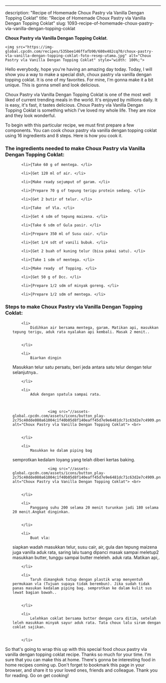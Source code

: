---
description: "Recipe of Homemade Choux Pastry vla Vanilla Dengan Topping Coklat"
title: "Recipe of Homemade Choux Pastry vla Vanilla Dengan Topping Coklat"
slug: 1093-recipe-of-homemade-choux-pastry-vla-vanilla-dengan-topping-coklat

<p>
	<strong>Choux Pastry vla Vanilla Dengan Topping Coklat</strong>. 
	
</p>
<p>
	
	<img src="https://img-global.cpcdn.com/recipes/535bee146ffafb90/680x482cq70/choux-pastry-vla-vanilla-dengan-topping-coklat-foto-resep-utama.jpg" alt="Choux Pastry vla Vanilla Dengan Topping Coklat" style="width: 100%;">
	
	
</p>
<p>
	Hello everybody, hope you're having an amazing day today. Today, I will show you a way to make a special dish, choux pastry vla vanilla dengan topping coklat. It is one of my favorites. For mine, I'm gonna make it a bit unique. This is gonna smell and look delicious.
</p>
	
<p>
	Choux Pastry vla Vanilla Dengan Topping Coklat is one of the most well liked of current trending meals in the world. It's enjoyed by millions daily. It is easy, it's fast, it tastes delicious. Choux Pastry vla Vanilla Dengan Topping Coklat is something which I've loved my whole life. They are nice and they look wonderful.
</p>
<p>
	
</p>

<p>
To begin with this particular recipe, we must first prepare a few components. You can cook choux pastry vla vanilla dengan topping coklat using 16 ingredients and 8 steps. Here is how you cook it.
</p>

<h3>The ingredients needed to make Choux Pastry vla Vanilla Dengan Topping Coklat:</h3>

<ol>
	
		<li>{Take 60 g of mentega. </li>
	
		<li>{Get 120 ml of air. </li>
	
		<li>{Make ready sejumput of garam. </li>
	
		<li>{Prepare 70 g of tepung terigu protein sedang. </li>
	
		<li>{Get 2 butir of telur. </li>
	
		<li>{Take  of Vla. </li>
	
		<li>{Get 4 sdm of tepung maizena. </li>
	
		<li>{Take 6 sdm of Gula pasir. </li>
	
		<li>{Prepare 350 ml of Susu cair. </li>
	
		<li>{Get 1/4 sdt of vanili bubuk. </li>
	
		<li>{Get 2 buah of kuning telur (bisa pakai satu). </li>
	
		<li>{Take 1 sdm of mentega. </li>
	
		<li>{Make ready  of Topping. </li>
	
		<li>{Get 50 g of Dcc. </li>
	
		<li>{Prepare 1/2 sdm of minyak goreng. </li>
	
		<li>{Prepare 1/2 sdm of mentega. </li>
	
</ol>
<p>
	
</p>

<h3>Steps to make Choux Pastry vla Vanilla Dengan Topping Coklat:</h3>

<ol>
	
		<li>
			Didihkan air bersama mentega, garam. Matikan api, masukkan tepung terigu, aduk rata nyalakan api kembali. Masak 2 menit..
			
			
		</li>
	
		<li>
			Biarkan dingin
Masukkan telur satu persatu, beri jeda antara satu telur dengan telur selanjutnya..
			
			
		</li>
	
		<li>
			Aduk dengan spatula sampai rata.
			
			
				
					<img src="//assets-global.cpcdn.com/assets/icons/button_play-2c75c40dde080a61004c1f40b05d8f140eaff45d7e9e6481dc71c63d2e7c4909.png" alt="Choux Pastry vla Vanilla Dengan Topping Coklat"> <br>
				
			
		</li>
	
		<li>
			Masukkan ke dalam piping bag
semprotkan kedalam loyang yang telah diberi kertas baking.
			
			
				
					<img src="//assets-global.cpcdn.com/assets/icons/button_play-2c75c40dde080a61004c1f40b05d8f140eaff45d7e9e6481dc71c63d2e7c4909.png" alt="Choux Pastry vla Vanilla Dengan Topping Coklat"> <br>
				
			
		</li>
	
		<li>
			Panggang suhu 200 selama 20 menit turunkan jadi 180 selama 20 menit.Angkat dinginkan.
			
			
		</li>
	
		<li>
			Buat vla:
siapkan wadah masukkan telur, susu cair, air, gula dan tepung maizena juga vanilla aduk rata, saring lalu tuang dipanci masak sampai meletup2
masukkan butter, tunggu sampai butter meleleh. aduk rata. Matikan api,.
			
			
		</li>
	
		<li>
			Taruh dimangkok tutup dengan plastik wrap menyentuh permukaan vla (Tujuan supaya tidak berembun). Jika sudah tidak panas masukan kedalam piping bag. semprotkan ke dalam kulit sus lewat bagian bawah..
			
			
		</li>
	
		<li>
			Lelehkan coklat bersama butter dengan cara ditim, setelah leleh masukkan minyak sayur aduk rata. Tata choux lalu siram dengan coklat sajikan.
			
			
		</li>
	
</ol>

<p>
	
</p>

<p>
	So that's going to wrap this up with this special food choux pastry vla vanilla dengan topping coklat recipe. Thanks so much for your time. I'm sure that you can make this at home. There's gonna be interesting food in home recipes coming up. Don't forget to bookmark this page in your browser, and share it to your loved ones, friends and colleague. Thank you for reading. Go on get cooking!
</p>
